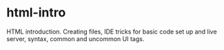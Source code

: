 # html-intro
HTML introduction.  Creating files, IDE tricks for basic code set up and live server, syntax, common and uncommon UI tags.

